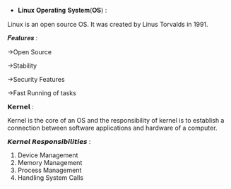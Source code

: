 * 𝐋𝐢𝐧𝐮𝐱 𝐎𝐩𝐞𝐫𝐚𝐭𝐢𝐧𝐠 𝐒𝐲𝐬𝐭𝐞𝐦(𝐎𝐒) :

Linux is an open source OS. It was created by Linus Torvalds in 1991.

𝑭𝒆𝒂𝒕𝒖𝒓𝒆𝒔 :

->Open Source

->Stability

->Security Features

->Fast Running of tasks

𝗞𝗲𝗿𝗻𝗲𝗹 :

Kernel is the core of an OS and the responsibility of kernel is to establish a connection between software applications and hardware of a computer.

𝙆𝙚𝙧𝙣𝙚𝙡 𝙍𝙚𝙨𝙥𝙤𝙣𝙨𝙞𝙗𝙞𝙡𝙞𝙩𝙞𝙚𝙨 :

1. Device Management
2. Memory Management
3. Process Management
4. Handling System Calls


